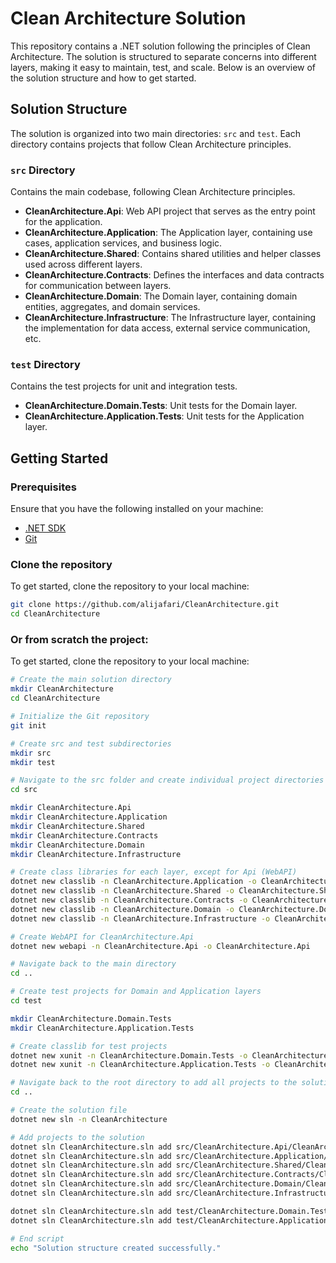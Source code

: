 # Clean Architecture Solution

This repository contains a .NET solution following the principles of Clean Architecture. The solution is structured to separate concerns into different layers, making it easy to maintain, test, and scale. Below is an overview of the solution structure and how to get started.

## Solution Structure

The solution is organized into two main directories: `src` and `test`. Each directory contains projects that follow Clean Architecture principles.

### `src` Directory
Contains the main codebase, following Clean Architecture principles.

- **CleanArchitecture.Api**: Web API project that serves as the entry point for the application.
- **CleanArchitecture.Application**: The Application layer, containing use cases, application services, and business logic.
- **CleanArchitecture.Shared**: Contains shared utilities and helper classes used across different layers.
- **CleanArchitecture.Contracts**: Defines the interfaces and data contracts for communication between layers.
- **CleanArchitecture.Domain**: The Domain layer, containing domain entities, aggregates, and domain services.
- **CleanArchitecture.Infrastructure**: The Infrastructure layer, containing the implementation for data access, external service communication, etc.

### `test` Directory
Contains the test projects for unit and integration tests.

- **CleanArchitecture.Domain.Tests**: Unit tests for the Domain layer.
- **CleanArchitecture.Application.Tests**: Unit tests for the Application layer.

## Getting Started

### Prerequisites
Ensure that you have the following installed on your machine:
- [.NET SDK](https://dotnet.microsoft.com/download/dotnet)
- [Git](https://git-scm.com/)

### Clone the repository
To get started, clone the repository to your local machine:

```bash
git clone https://github.com/alijafari/CleanArchitecture.git
cd CleanArchitecture
```
### Or from scratch the project:
To get started, clone the repository to your local machine:

```bash
# Create the main solution directory
mkdir CleanArchitecture
cd CleanArchitecture

# Initialize the Git repository
git init

# Create src and test subdirectories
mkdir src
mkdir test

# Navigate to the src folder and create individual project directories
cd src

mkdir CleanArchitecture.Api
mkdir CleanArchitecture.Application
mkdir CleanArchitecture.Shared
mkdir CleanArchitecture.Contracts
mkdir CleanArchitecture.Domain
mkdir CleanArchitecture.Infrastructure

# Create class libraries for each layer, except for Api (WebAPI)
dotnet new classlib -n CleanArchitecture.Application -o CleanArchitecture.Application
dotnet new classlib -n CleanArchitecture.Shared -o CleanArchitecture.Shared
dotnet new classlib -n CleanArchitecture.Contracts -o CleanArchitecture.Contracts
dotnet new classlib -n CleanArchitecture.Domain -o CleanArchitecture.Domain
dotnet new classlib -n CleanArchitecture.Infrastructure -o CleanArchitecture.Infrastructure

# Create WebAPI for CleanArchitecture.Api
dotnet new webapi -n CleanArchitecture.Api -o CleanArchitecture.Api

# Navigate back to the main directory
cd ..

# Create test projects for Domain and Application layers
cd test

mkdir CleanArchitecture.Domain.Tests
mkdir CleanArchitecture.Application.Tests

# Create classlib for test projects
dotnet new xunit -n CleanArchitecture.Domain.Tests -o CleanArchitecture.Domain.Tests
dotnet new xunit -n CleanArchitecture.Application.Tests -o CleanArchitecture.Application.Tests

# Navigate back to the root directory to add all projects to the solution
cd ..

# Create the solution file
dotnet new sln -n CleanArchitecture

# Add projects to the solution
dotnet sln CleanArchitecture.sln add src/CleanArchitecture.Api/CleanArchitecture.Api.csproj
dotnet sln CleanArchitecture.sln add src/CleanArchitecture.Application/CleanArchitecture.Application.csproj
dotnet sln CleanArchitecture.sln add src/CleanArchitecture.Shared/CleanArchitecture.Shared.csproj
dotnet sln CleanArchitecture.sln add src/CleanArchitecture.Contracts/CleanArchitecture.Contracts.csproj
dotnet sln CleanArchitecture.sln add src/CleanArchitecture.Domain/CleanArchitecture.Domain.csproj
dotnet sln CleanArchitecture.sln add src/CleanArchitecture.Infrastructure/CleanArchitecture.Infrastructure.csproj

dotnet sln CleanArchitecture.sln add test/CleanArchitecture.Domain.Tests/CleanArchitecture.Domain.Tests.csproj
dotnet sln CleanArchitecture.sln add test/CleanArchitecture.Application.Tests/CleanArchitecture.Application.Tests.csproj

# End script
echo "Solution structure created successfully."

```
